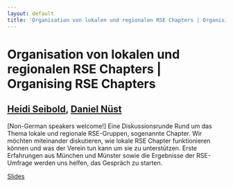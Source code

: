 ```yaml
---
layout: default
title: 'Organisation von lokalen und regionalen RSE Chapters | Organising RSE Chapters'
---
```


# Organisation von lokalen und regionalen RSE Chapters | Organising RSE Chapters

## [Heidi Seibold](../../speaker/YXNQAN/), [Daniel Nüst](../../speaker/EUBGVF/)

[Non-German speakers welcome!]  Eine Diskussionsrunde Rund um das Thema lokale und regionale RSE-Gruppen, sogenannte Chapter. Wir möchten miteinander diskutieren, wie lokale RSE Chapter funktionieren können und was der Verein tun kann um sie zu unterstützen. Erste Erfahrungen aus München und Münster sowie die Ergebnisse der RSE-Umfrage werden uns helfen, das Gespräch zu starten.

[Slides](https://docs.google.com/presentation/d/17oG6QqAwB6W7ex6y9Okead1UeCN_aG9QNj4lY64-KFE/edit#slide=id.g4e8eb10da2_1_1)
